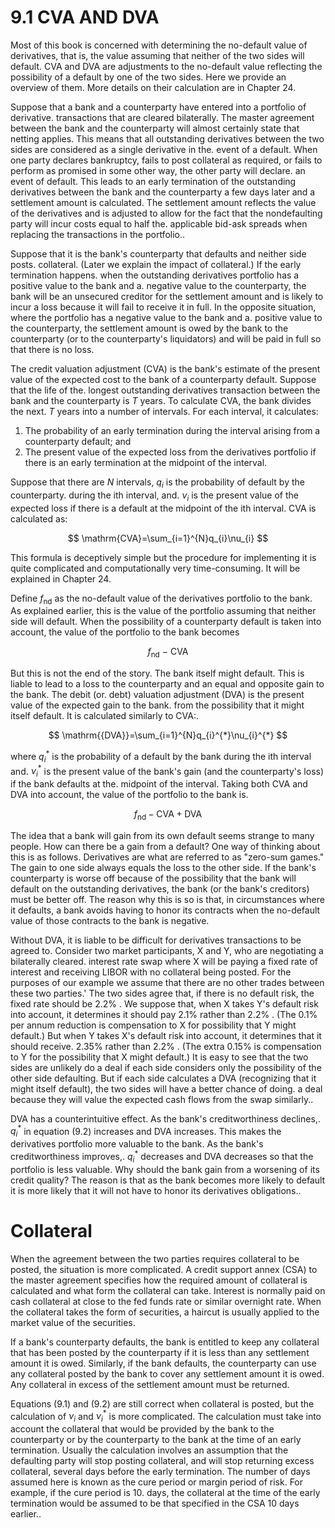 # 9.1 CVA AND DVA  

Most of this book is concerned with determining the no-default value of derivatives, that is, the value assuming that neither of the two sides will default. CVA and DVA are adjustments to the no-default value reflecting the possibility of a default by one of the two sides. Here we provide an overview of them. More details on their calculation are in Chapter 24.  

Suppose that a bank and a counterparty have entered into a portfolio of derivative. transactions that are cleared bilaterally. The master agreement between the bank and the counterparty will almost certainly state that netting applies. This means that all outstanding derivatives between the two sides are considered as a single derivative in the. event of a default. When one party declares bankruptcy, fails to post collateral as required, or fails to perform as promised in some other way, the other party will declare. an event of default. This leads to an early termination of the outstanding derivatives between the bank and the counterparty a few days later and a settlement amount is calculated. The settlement amount reflects the value of the derivatives and is adjusted to allow for the fact that the nondefaulting party will incur costs equal to half the. applicable bid-ask spreads when replacing the transactions in the portfolio..  

Suppose that it is the bank's counterparty that defaults and neither side posts. collateral. (Later we explain the impact of collateral.) If the early termination happens. when the outstanding derivatives portfolio has a positive value to the bank and a. negative value to the counterparty, the bank will be an unsecured creditor for the settlement amount and is likely to incur a loss because it will fail to receive it in full. In the opposite situation, where the portfolio has a negative value to the bank and a. positive value to the counterparty, the settlement amount is owed by the bank to the counterparty (or to the counterparty's liquidators) and will be paid in full so that there is no loss.  

The credit valuation adjustment (CVA) is the bank's estimate of the present value of the expected cost to the bank of a counterparty default. Suppose that the life of the. longest outstanding derivatives transaction between the bank and the counterparty is $T$ years. To calculate CVA, the bank divides the next. $T$ years into a number of intervals. For each interval, it calculates:  

1. The probability of an early termination during the interval arising from a counterparty default; and   
2. The present value of the expected loss from the derivatives portfolio if there is an early termination at the midpoint of the interval.  

Suppose that there are $N$ intervals, $q_{i}$ is the probability of default by the counterparty. during the ith interval, and. $\nu_{i}$ is the present value of the expected loss if there is a default at the midpoint of the ith interval. CVA is calculated as:  

$$
\mathrm{CVA}=\sum_{i=1}^{N}q_{i}\nu_{i}
$$  

This formula is deceptively simple but the procedure for implementing it is quite complicated and computationally very time-consuming. It will be explained in Chapter 24.  

Define $f_{\mathrm{nd}}$ as the no-default value of the derivatives portfolio to the bank. As explained earlier, this is the value of the portfolio assuming that neither side will default. When the possibility of a counterparty default is taken into account, the value of the portfolio to the bank becomes  

$$
f_{\mathrm{nd}}\mathrm{~-~}\mathrm{CVA}
$$  

But this is not the end of the story. The bank itself might default. This is liable to lead to a loss to the counterparty and an equal and opposite gain to the bank. The debit (or. debt) valuation adjustment (DVA) is the present value of the expected gain to the bank. from the possibility that it might itself default. It is calculated similarly to CVA:.  

$$
\mathrm{{DVA}}=\sum_{i=1}^{N}q_{i}^{*}\nu_{i}^{*}
$$  

where $q_{i}^{*}$ is the probability of a default by the bank during the ith interval and. $\nu_{i}^{*}$ is the present value of the bank's gain (and the counterparty's loss) if the bank defaults at the. midpoint of the interval. Taking both CVA and DVA into account, the value of the portfolio to the bank is.  

$$
f_{\mathrm{nd}}-\mathrm{CVA}+\mathrm{DVA}
$$  

The idea that a bank will gain from its own default seems strange to many people. How can there be a gain from a default? One way of thinking about this is as follows. Derivatives are what are referred to as "zero-sum games." The gain to one side always equals the loss to the other side. If the bank's counterparty is worse off because of the possibility that the bank will default on the outstanding derivatives, the bank (or the bank's creditors) must be better off. The reason why this is so is that, in circumstances where it defaults, a bank avoids having to honor its contracts when the no-default value of those contracts to the bank is negative.  

Without DVA, it is liable to be difficult for derivatives transactions to be agreed to. Consider two market participants, $\boldsymbol{\mathrm X}$ and Y, who are negotiating a bilaterally cleared. interest rate swap where X will be paying a fixed rate of interest and receiving LIBOR with no collateral being posted. For the purposes of our example we assume that there are no other trades between these two parties.' The two sides agree that, if there is no default risk, the fixed rate should be $2.2\%$ . We suppose that, when X takes Y's default risk into account, it determines it should pay $2.1\%$ rather than $2.2\%$ . (The $0.1\%$ per annum reduction is compensation to X for possibility that Y might default.) But when Y takes X's default risk into account, it determines that it should receive. $2.35\%$ rather than $2.2\%$ . (The extra $0.15\%$ is compensation to $\mathrm{Y}$ for the possibility that X might default.) It is easy to see that the two sides are unlikely do a deal if each side considers only the possibility of the other side defaulting. But if each side calculates a DVA (recognizing that it might itself default), the two sides will have a better chance of doing. a deal because they will value the expected cash flows from the swap similarly..  

DVA has a counterintuitive effect. As the bank's creditworthiness declines,. $q_{i}^{*}$ in equation (9.2) increases and DVA increases. This makes the derivatives portfolio more valuable to the bank. As the bank's creditworthiness improves,. $q_{i}^{*}$ decreases and DVA decreases so that the portfolio is less valuable. Why should the bank gain from a worsening of its credit quality? The reason is that as the bank becomes more likely to default it is more likely that it will not have to honor its derivatives obligations..  

# Collateral  

When the agreement between the two parties requires collateral to be posted, the situation is more complicated. A credit support annex (CSA) to the master agreement specifies how the required amount of collateral is calculated and what form the collateral can take. Interest is normally paid on cash collateral at close to the fed funds rate or similar overnight rate. When the collateral takes the form of securities, a haircut is usually applied to the market value of the securities.  

If a bank's counterparty defaults, the bank is entitled to keep any collateral that has been posted by the counterparty if it is less than any settlement amount it is owed. Similarly, if the bank defaults, the counterparty can use any collateral posted by the bank to cover any settlement amount it is owed. Any collateral in excess of the settlement amount must be returned.  

Equations (9.1) and (9.2) are still correct when collateral is posted, but the calculation of $\nu_{i}$ and $\nu_{i}^{*}$ is more complicated. The calculation must take into account the collateral that would be provided by the bank to the counterparty or by the counterparty to the bank at the time of an early termination. Usually the calculation involves an assumption that the defaulting party will stop posting collateral, and will stop returning excess collateral, several days before the early termination. The number of days assumed here is known as the cure period or margin period of risk. For example, if the cure period is 10. days, the collateral at the time of the early termination would be assumed to be that specified in the CSA 10 days earlier..  

